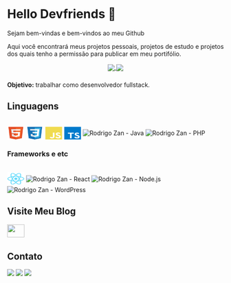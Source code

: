 # Hello Devfriends 👋

Sejam bem-vindas e bem-vindos ao meu Github

Aqui você encontrará meus projetos pessoais, projetos de estudo e projetos dos quais tenho a permissão para publicar em meu portifólio.

<div align="center">
  <a href="https://github.com/rodrigozan/convoychat">
  <img height="180em"g align="center" src="https://github-readme-stats.vercel.app/api/top-langs/?username=rodrigozan&theme=dracula&layout=compact&langs_count=10)](https://github.com/rodrigozan/github-readme-stats" />
</a>
<a href="https://github.com/rodrigozan/github-readme-stats">
  <img height="180em" align="center" src="https://github-readme-stats.vercel.app/api?username=rodrigozan&show_icons=true&theme=dracula&layout=compact" />
</a>
</div>

###

**Objetivo:** trabalhar como desenvolvedor fullstack.

###

## Linguagens

<div style="display: inline_block"><br>
<img align="center" alt="Rodrigo Zan - HTML" height="30" width="40" src="https://raw.githubusercontent.com/devicons/devicon/master/icons/html5/html5-original.svg">
<img align="center" alt="Rodrigo Zan - CSS" height="30" width="40" src="https://raw.githubusercontent.com/devicons/devicon/master/icons/css3/css3-original.svg">
<img align="center" alt="Rodrigo Zan - JavaScript" height="30" width="40" src="https://raw.githubusercontent.com/devicons/devicon/master/icons/javascript/javascript-plain.svg">
<img align="center" alt="Rodrigo Zan - TypeScript" height="30" width="40" src="https://raw.githubusercontent.com/devicons/devicon/master/icons/typescript/typescript-plain.svg">
    <img alt="Rodrigo Zan - Java" height="30" width="40" align="center" src="https://cdn.jsdelivr.net/gh/devicons/devicon/icons/java/java-original.svg" />
  <img alt="Rodrigo Zan - PHP" height="30" width="40" align="center" src="https://cdn.jsdelivr.net/gh/devicons/devicon/icons/php/php-original.svg" />
  </div>

### Frameworks e etc

<div style="display: inline_block"><br>
<img align="center" alt="Rodrigo Zan - React" height="30" width="40" src="https://raw.githubusercontent.com/devicons/devicon/master/icons/react/react-original.svg">
  <img align="center" alt="Rodrigo Zan - React" height="30" width="40" src="https://cdn.worldvectorlogo.com/logos/react-1.svg">
  <img alt="Rodrigo Zan - Node.js" height="30" width="40" align="center" src="https://cdn.jsdelivr.net/gh/devicons/devicon/icons/nodejs/nodejs-original.svg" />
  <img alt="Rodrigo Zan - WordPress" height="30" width="40" align="center" src="https://cdn.jsdelivr.net/gh/devicons/devicon/icons/wordpress/wordpress-original.svg" />
</div>

## Visite Meu Blog

<a href="https://medium.com/code-write/"><img height="30" width="40" src="https://www.apemockups.com/wp-content/uploads/edd/2017/09/medium-icon-white-on-black.png" target="_blank"></a>

## Contato

<a href="https://instagram.com/rodrigozan.dev" target="_blank"><img src="https://img.shields.io/badge/-Instagram-%23E4405F?style=for-the-badge&logo=instagram&logoColor=white" target="_blank"></a>
<a href = "mailto:rodrigo.zandonadi.dev@gmail.com"><img src="https://img.shields.io/badge/-Gmail-%23333?style=for-the-badge&logo=gmail&logoColor=white" target="_blank"></a>
<a href="https://www.linkedin.com/in/rodrigozan" target="_blank"><img src="https://img.shields.io/badge/-LinkedIn-%230077B5?style=for-the-badge&logo=linkedin&logoColor=white" target="_blank"></a> 
